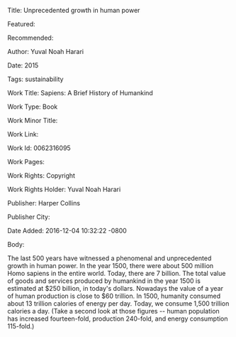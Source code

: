 Title: Unprecedented growth in human power

Featured: 

Recommended: 

Author: Yuval Noah Harari

Date: 2015

Tags: sustainability

Work Title: Sapiens: A Brief History of Humankind

Work Type: Book

Work Minor Title:  

Work Link: 

Work Id:  0062316095

Work Pages:  

Work Rights:  Copyright

Work Rights Holder:  Yuval Noah Harari

Publisher:  Harper Collins

Publisher City:  

Date Added: 2016-12-04 10:32:22 -0800

Body:

The last 500 years have witnessed a phenomenal and unprecedented growth in human power. In the year 1500, there were about 500 million Homo sapiens in the entire world. Today, there are 7 billion. The total value of goods and services produced by humankind in the year 1500 is estimated at $250 billion, in today's dollars. Nowadays the value of a year of human production is close to $60 trillion. In 1500, humanity consumed about 13 trillion calories of energy per day. Today, we consume 1,500 trillion calories a day. (Take a second look at those figures -- human population has increased fourteen-fold, production 240-fold, and energy consumption 115-fold.)


